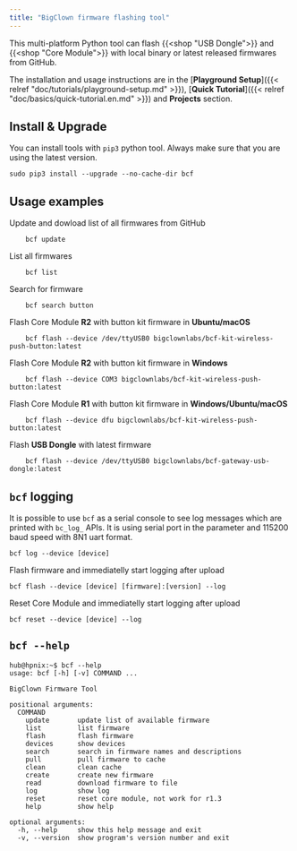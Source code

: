 ```yaml
---
title: "BigClown firmware flashing tool"
---
```


This multi-platform Python tool can flash {{<shop "USB Dongle">}} and {{<shop "Core Module">}} with local binary or latest released firmwares from GitHub.

The installation and usage instructions are in the [**Playground Setup**]({{< relref "doc/tutorials/playground-setup.md" >}}), [**Quick Tutorial**]({{< relref "doc/basics/quick-tutorial.en.md" >}}) and **Projects** section.

## Install & Upgrade

You can install tools with `pip3` python tool. Always make sure that you are using the latest version.

    sudo pip3 install --upgrade --no-cache-dir bcf


## Usage examples

Update and dowload list of all firmwares from GitHub

        bcf update

List all firmwares

        bcf list

Search for firmware

        bcf search button

Flash Core Module **R2** with button kit firmware in **Ubuntu/macOS**

        bcf flash --device /dev/ttyUSB0 bigclownlabs/bcf-kit-wireless-push-button:latest

Flash Core Module **R2** with button kit firmware in **Windows**

        bcf flash --device COM3 bigclownlabs/bcf-kit-wireless-push-button:latest

Flash Core Module **R1** with button kit firmware in **Windows/Ubuntu/macOS**

        bcf flash --device dfu bigclownlabs/bcf-kit-wireless-push-button:latest

Flash **USB Dongle** with latest firmware

        bcf flash --device /dev/ttyUSB0 bigclownlabs/bcf-gateway-usb-dongle:latest

## `bcf` logging

It is possible to use `bcf` as a serial console to see log messages which are printed with `bc_log_` APIs. It is using serial port in the parameter and 115200 baud speed with 8N1 uart format.

    bcf log --device [device]

Flash firmware and immediatelly start logging after upload

    bcf flash --device [device] [firmware]:[version] --log

Reset Core Module and immediatelly start logging after upload

    bcf reset --device [device] --log

## `bcf --help`

```
hub@hpnix:~$ bcf --help
usage: bcf [-h] [-v] COMMAND ...

BigClown Firmware Tool

positional arguments:
  COMMAND
    update       update list of available firmware
    list         list firmware
    flash        flash firmware
    devices      show devices
    search       search in firmware names and descriptions
    pull         pull firmware to cache
    clean        clean cache
    create       create new firmware
    read         download firmware to file
    log          show log
    reset        reset core module, not work for r1.3
    help         show help

optional arguments:
  -h, --help     show this help message and exit
  -v, --version  show program's version number and exit

```
